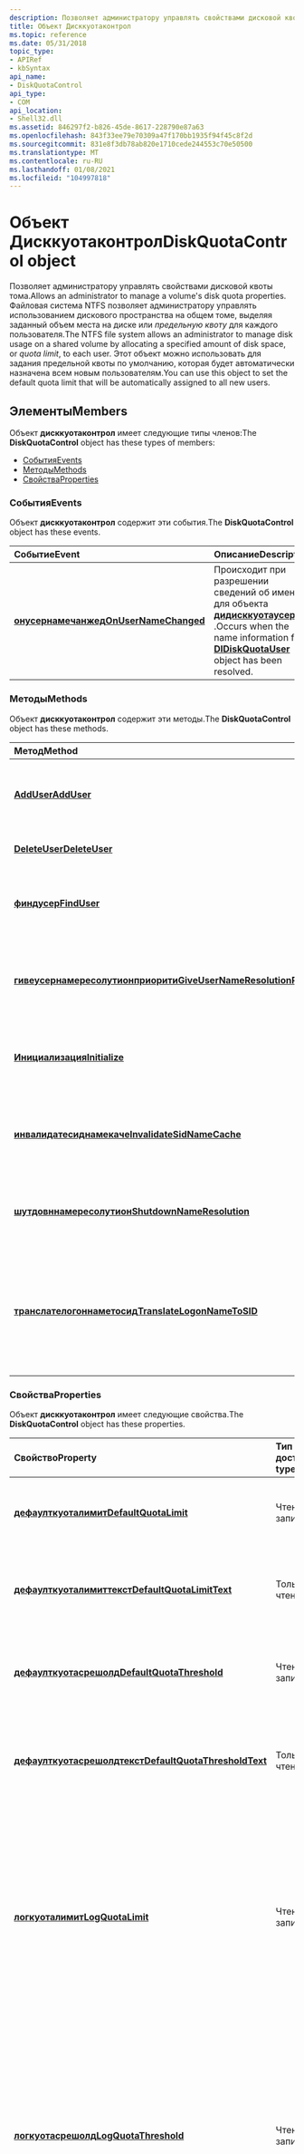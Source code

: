 ```yaml
---
description: Позволяет администратору управлять свойствами дисковой квоты тома.
title: Объект Дисккуотаконтрол
ms.topic: reference
ms.date: 05/31/2018
topic_type:
- APIRef
- kbSyntax
api_name:
- DiskQuotaControl
api_type:
- COM
api_location:
- Shell32.dll
ms.assetid: 846297f2-b826-45de-8617-228790e87a63
ms.openlocfilehash: 843f33ee79e70309a47f170bb1935f94f45c8f2d
ms.sourcegitcommit: 831e8f3db78ab820e1710cede244553c70e50500
ms.translationtype: MT
ms.contentlocale: ru-RU
ms.lasthandoff: 01/08/2021
ms.locfileid: "104997818"
---
```

# <a name="diskquotacontrol-object"></a><span data-ttu-id="d43db-103">Объект Дисккуотаконтрол</span><span class="sxs-lookup"><span data-stu-id="d43db-103">DiskQuotaControl object</span></span>

<span data-ttu-id="d43db-104">Позволяет администратору управлять свойствами дисковой квоты тома.</span><span class="sxs-lookup"><span data-stu-id="d43db-104">Allows an administrator to manage a volume's disk quota properties.</span></span> <span data-ttu-id="d43db-105">Файловая система NTFS позволяет администратору управлять использованием дискового пространства на общем томе, выделяя заданный объем места на диске или *предельную квоту* для каждого пользователя.</span><span class="sxs-lookup"><span data-stu-id="d43db-105">The NTFS file system allows an administrator to manage disk usage on a shared volume by allocating a specified amount of disk space, or *quota limit*, to each user.</span></span> <span data-ttu-id="d43db-106">Этот объект можно использовать для задания предельной квоты по умолчанию, которая будет автоматически назначена всем новым пользователям.</span><span class="sxs-lookup"><span data-stu-id="d43db-106">You can use this object to set the default quota limit that will be automatically assigned to all new users.</span></span>

## <a name="members"></a><span data-ttu-id="d43db-107">Элементы</span><span class="sxs-lookup"><span data-stu-id="d43db-107">Members</span></span>

<span data-ttu-id="d43db-108">Объект **дисккуотаконтрол** имеет следующие типы членов:</span><span class="sxs-lookup"><span data-stu-id="d43db-108">The **DiskQuotaControl** object has these types of members:</span></span>

-   [<span data-ttu-id="d43db-109">События</span><span class="sxs-lookup"><span data-stu-id="d43db-109">Events</span></span>](#events)
-   [<span data-ttu-id="d43db-110">Методы</span><span class="sxs-lookup"><span data-stu-id="d43db-110">Methods</span></span>](#methods)
-   [<span data-ttu-id="d43db-111">Свойства</span><span class="sxs-lookup"><span data-stu-id="d43db-111">Properties</span></span>](#properties)

### <a name="events"></a><span data-ttu-id="d43db-112">События</span><span class="sxs-lookup"><span data-stu-id="d43db-112">Events</span></span>

<span data-ttu-id="d43db-113">Объект **дисккуотаконтрол** содержит эти события.</span><span class="sxs-lookup"><span data-stu-id="d43db-113">The **DiskQuotaControl** object has these events.</span></span>



| <span data-ttu-id="d43db-114">Событие</span><span class="sxs-lookup"><span data-stu-id="d43db-114">Event</span></span>                                                           | <span data-ttu-id="d43db-115">Описание</span><span class="sxs-lookup"><span data-stu-id="d43db-115">Description</span></span>                                                                                                                   |
|:----------------------------------------------------------------|:------------------------------------------------------------------------------------------------------------------------------|
| [<span data-ttu-id="d43db-116">**онусернамечанжед**</span><span class="sxs-lookup"><span data-stu-id="d43db-116">**OnUserNameChanged**</span></span>](diskquotacontrol-onusernamechanged.md) | <span data-ttu-id="d43db-117">Происходит при разрешении сведений об имени для объекта [**дидисккуотаусер**](didiskquotauser-object.md) .</span><span class="sxs-lookup"><span data-stu-id="d43db-117">Occurs when the name information for a [**DIDiskQuotaUser**](didiskquotauser-object.md) object has been resolved.</span></span><br/> |



 

### <a name="methods"></a><span data-ttu-id="d43db-118">Методы</span><span class="sxs-lookup"><span data-stu-id="d43db-118">Methods</span></span>

<span data-ttu-id="d43db-119">Объект **дисккуотаконтрол** содержит эти методы.</span><span class="sxs-lookup"><span data-stu-id="d43db-119">The **DiskQuotaControl** object has these methods.</span></span>



| <span data-ttu-id="d43db-120">Метод</span><span class="sxs-lookup"><span data-stu-id="d43db-120">Method</span></span>                                                                                    | <span data-ttu-id="d43db-121">Описание</span><span class="sxs-lookup"><span data-stu-id="d43db-121">Description</span></span>                                                                                |
|:------------------------------------------------------------------------------------------|:-------------------------------------------------------------------------------------------|
| [<span data-ttu-id="d43db-122">**AddUser**</span><span class="sxs-lookup"><span data-stu-id="d43db-122">**AddUser**</span></span>](diskquotacontrol-adduser.md)                                               | <span data-ttu-id="d43db-123">Назначает для нового пользователя квоту диска, не используемую по умолчанию.</span><span class="sxs-lookup"><span data-stu-id="d43db-123">Assigns a nondefault disk quota to a new user.</span></span><br/>                                  |
| [<span data-ttu-id="d43db-124">**DeleteUser**</span><span class="sxs-lookup"><span data-stu-id="d43db-124">**DeleteUser**</span></span>](diskquotacontrol-deleteuser.md)                                         | <span data-ttu-id="d43db-125">Удаляет пользователя из тома.</span><span class="sxs-lookup"><span data-stu-id="d43db-125">Deletes a user from the volume.</span></span><br/>                                                 |
| [<span data-ttu-id="d43db-126">**финдусер**</span><span class="sxs-lookup"><span data-stu-id="d43db-126">**FindUser**</span></span>](diskquotacontrol-finduser.md)                                             | <span data-ttu-id="d43db-127">Поиск записи пользователя по имени в файле квоты тома.</span><span class="sxs-lookup"><span data-stu-id="d43db-127">Finds a user's entry, by name, in the volume's quota file.</span></span><br/>                      |
| [<span data-ttu-id="d43db-128">**гивеусернамересолутионприорити**</span><span class="sxs-lookup"><span data-stu-id="d43db-128">**GiveUserNameResolutionPriority**</span></span>](diskquotacontrol-giveusernameresolutionpriority.md) | <span data-ttu-id="d43db-129">Помещает указанный объект пользователя в строке для разрешения имен.</span><span class="sxs-lookup"><span data-stu-id="d43db-129">Places the specified user object next in line for name resolution.</span></span><br/>              |
| [<span data-ttu-id="d43db-130">**Инициализация**</span><span class="sxs-lookup"><span data-stu-id="d43db-130">**Initialize**</span></span>](diskquotacontrol-initialize.md)                                         | <span data-ttu-id="d43db-131">Открывает указанный том и инициализирует его объект управления квотой.</span><span class="sxs-lookup"><span data-stu-id="d43db-131">Opens a specified volume and initializes its quota control object.</span></span><br/>              |
| [<span data-ttu-id="d43db-132">**инвалидатесиднамекаче**</span><span class="sxs-lookup"><span data-stu-id="d43db-132">**InvalidateSidNameCache**</span></span>](diskquotacontrol-invalidatesidnamecache.md)                 | <span data-ttu-id="d43db-133">Делает недействительным кэш имен пользователей с ИДЕНТИФИКАТОРом безопасности.</span><span class="sxs-lookup"><span data-stu-id="d43db-133">Invalidates the security ID user name cache.</span></span><br/>                                    |
| [<span data-ttu-id="d43db-134">**шутдовннамересолутион**</span><span class="sxs-lookup"><span data-stu-id="d43db-134">**ShutdownNameResolution**</span></span>](diskquotacontrol-shutdownnameresolution.md)                 | <span data-ttu-id="d43db-135">Завершает работу потока разрешения имен пользователей.</span><span class="sxs-lookup"><span data-stu-id="d43db-135">Shuts down the user name resolution thread.</span></span><br/>                                     |
| [<span data-ttu-id="d43db-136">**транслателогоннаметосид**</span><span class="sxs-lookup"><span data-stu-id="d43db-136">**TranslateLogonNameToSID**</span></span>](diskquotacontrol-translatelogonnametosid.md)               | <span data-ttu-id="d43db-137">Преобразует имя входа в соответствующий идентификатор безопасности пользователя в строковом формате.</span><span class="sxs-lookup"><span data-stu-id="d43db-137">Translates a logon name to the corresponding user security ID in string format.</span></span><br/> |



 

### <a name="properties"></a><span data-ttu-id="d43db-138">Свойства</span><span class="sxs-lookup"><span data-stu-id="d43db-138">Properties</span></span>

<span data-ttu-id="d43db-139">Объект **дисккуотаконтрол** имеет следующие свойства.</span><span class="sxs-lookup"><span data-stu-id="d43db-139">The **DiskQuotaControl** object has these properties.</span></span>



| <span data-ttu-id="d43db-140">Свойство</span><span class="sxs-lookup"><span data-stu-id="d43db-140">Property</span></span>                                                                                   | <span data-ttu-id="d43db-141">Тип доступа</span><span class="sxs-lookup"><span data-stu-id="d43db-141">Access type</span></span>           | <span data-ttu-id="d43db-142">Описание</span><span class="sxs-lookup"><span data-stu-id="d43db-142">Description</span></span>                                                                                                                                                   |
|:-------------------------------------------------------------------------------------------|:----------------------|:--------------------------------------------------------------------------------------------------------------------------------------------------------------|
| [<span data-ttu-id="d43db-143">**дефаулткуоталимит**</span><span class="sxs-lookup"><span data-stu-id="d43db-143">**DefaultQuotaLimit**</span></span>](diskquotacontrol-defaultquotalimit.md)<br/>                 | <span data-ttu-id="d43db-144">Чтение/запись</span><span class="sxs-lookup"><span data-stu-id="d43db-144">Read/write</span></span><br/> | <span data-ttu-id="d43db-145">Задает или возвращает предельную квоту по умолчанию.</span><span class="sxs-lookup"><span data-stu-id="d43db-145">Sets or gets the default quota limit.</span></span><br/>                                                                                                              |
| [<span data-ttu-id="d43db-146">**дефаулткуоталимиттекст**</span><span class="sxs-lookup"><span data-stu-id="d43db-146">**DefaultQuotaLimitText**</span></span>](diskquotacontrol-defaultquotalimittext.md)<br/>         | <span data-ttu-id="d43db-147">Только для чтения</span><span class="sxs-lookup"><span data-stu-id="d43db-147">Read-only</span></span><br/>  | <span data-ttu-id="d43db-148">Возвращает предельную квоту по умолчанию в виде текстовой строки.</span><span class="sxs-lookup"><span data-stu-id="d43db-148">Gets the default quota limit as a text string.</span></span><br/>                                                                                                     |
| [<span data-ttu-id="d43db-149">**дефаулткуотасрешолд**</span><span class="sxs-lookup"><span data-stu-id="d43db-149">**DefaultQuotaThreshold**</span></span>](diskquotacontrol-defaultquotathreshold.md)<br/>         | <span data-ttu-id="d43db-150">Чтение/запись</span><span class="sxs-lookup"><span data-stu-id="d43db-150">Read/write</span></span><br/> | <span data-ttu-id="d43db-151">Задает или возвращает пороговое значение квоты по умолчанию.</span><span class="sxs-lookup"><span data-stu-id="d43db-151">Sets or gets the default quota threshold.</span></span><br/>                                                                                                          |
| [<span data-ttu-id="d43db-152">**дефаулткуотасрешолдтекст**</span><span class="sxs-lookup"><span data-stu-id="d43db-152">**DefaultQuotaThresholdText**</span></span>](diskquotacontrol-defaultquotathresholdtext.md)<br/> | <span data-ttu-id="d43db-153">Только для чтения</span><span class="sxs-lookup"><span data-stu-id="d43db-153">Read-only</span></span><br/>  | <span data-ttu-id="d43db-154">Возвращает пороговое значение квоты по умолчанию в виде текстовой строки.</span><span class="sxs-lookup"><span data-stu-id="d43db-154">Gets the default quota threshold as a text string.</span></span><br/>                                                                                                 |
| [<span data-ttu-id="d43db-155">**логкуоталимит**</span><span class="sxs-lookup"><span data-stu-id="d43db-155">**LogQuotaLimit**</span></span>](diskquotacontrol-logquotalimit.md)<br/>                         | <span data-ttu-id="d43db-156">Чтение/запись</span><span class="sxs-lookup"><span data-stu-id="d43db-156">Read/write</span></span><br/> | <span data-ttu-id="d43db-157">Задает или возвращает логическое значение, указывающее, будет ли выполняться запись в журнале системных событий при превышении пользователем назначенной квоты.</span><span class="sxs-lookup"><span data-stu-id="d43db-157">Sets or gets a Boolean value that indicates whether a system event log entry will be made when a user exceeds his or her assigned quota limit.</span></span><br/>     |
| [<span data-ttu-id="d43db-158">**логкуотасрешолд**</span><span class="sxs-lookup"><span data-stu-id="d43db-158">**LogQuotaThreshold**</span></span>](diskquotacontrol-logquotathreshold.md)<br/>                 | <span data-ttu-id="d43db-159">Чтение/запись</span><span class="sxs-lookup"><span data-stu-id="d43db-159">Read/write</span></span><br/> | <span data-ttu-id="d43db-160">Задает или возвращает логическое значение, указывающее, будет ли выполняться запись в журнале системных событий при превышении пользователем порога назначенной квоты.</span><span class="sxs-lookup"><span data-stu-id="d43db-160">Sets or gets a Boolean value that indicates whether a system event log entry will be made when a user exceeds his or her assigned quota threshold.</span></span><br/> |
| [<span data-ttu-id="d43db-161">**куотафилеинкомплете**</span><span class="sxs-lookup"><span data-stu-id="d43db-161">**QuotaFileIncomplete**</span></span>](diskquotacontrol-quotafileincomplete.md)<br/>             | <span data-ttu-id="d43db-162">Только для чтения</span><span class="sxs-lookup"><span data-stu-id="d43db-162">Read-only</span></span><br/>  | <span data-ttu-id="d43db-163">Возвращает логическое значение, указывающее, завершен ли файл квоты для тома.</span><span class="sxs-lookup"><span data-stu-id="d43db-163">Gets a Boolean value that indicates whether the quota file for the volume is complete.</span></span><br/>                                                             |
| [<span data-ttu-id="d43db-164">**куотафилеребуилдинг**</span><span class="sxs-lookup"><span data-stu-id="d43db-164">**QuotaFileRebuilding**</span></span>](diskquotacontrol-quotafilerebuilding.md)<br/>             | <span data-ttu-id="d43db-165">Только для чтения</span><span class="sxs-lookup"><span data-stu-id="d43db-165">Read-only</span></span><br/>  | <span data-ttu-id="d43db-166">Возвращает логическое значение, указывающее, выполняется ли перестроение файла квоты для тома.</span><span class="sxs-lookup"><span data-stu-id="d43db-166">Gets a Boolean value that indicates whether the quota file for the volume is currently being rebuilt.</span></span><br/>                                              |
| [<span data-ttu-id="d43db-167">**куотастате**</span><span class="sxs-lookup"><span data-stu-id="d43db-167">**QuotaState**</span></span>](diskquotacontrol-quotastate.md)<br/>                               | <span data-ttu-id="d43db-168">Чтение/запись</span><span class="sxs-lookup"><span data-stu-id="d43db-168">Read/write</span></span><br/> | <span data-ttu-id="d43db-169">Задает или возвращает состояние дисковых квот тома.</span><span class="sxs-lookup"><span data-stu-id="d43db-169">Sets or gets the state of the volume's disk quotas.</span></span><br/>                                                                                                |
| [<span data-ttu-id="d43db-170">**усернамересолутион**</span><span class="sxs-lookup"><span data-stu-id="d43db-170">**UserNameResolution**</span></span>](diskquotacontrol-usernameresolution.md)<br/>               | <span data-ttu-id="d43db-171">Чтение/запись</span><span class="sxs-lookup"><span data-stu-id="d43db-171">Read/write</span></span><br/> | <span data-ttu-id="d43db-172">Задает или возвращает значение, которое управляет тем, как идентификатор безопасности пользователя разрешается в имена пользователей.</span><span class="sxs-lookup"><span data-stu-id="d43db-172">Sets or gets a value that controls how user SID are resolved to user names.</span></span><br/>                                                                        |



 

## <a name="remarks"></a><span data-ttu-id="d43db-173">Примечания</span><span class="sxs-lookup"><span data-stu-id="d43db-173">Remarks</span></span>

<span data-ttu-id="d43db-174">Администратор может использовать объект **дисккуотаконтрол** для выполнения ряда задач, включая следующие:</span><span class="sxs-lookup"><span data-stu-id="d43db-174">An administrator can use the **DiskQuotaControl** object to do a number of tasks, including the following:</span></span>

-   <span data-ttu-id="d43db-175">Включение и отключение системы дисковой квоты тома.</span><span class="sxs-lookup"><span data-stu-id="d43db-175">Enabling and disabling the volume's disk quota system.</span></span>
-   <span data-ttu-id="d43db-176">Получение состояния системы квот на томе.</span><span class="sxs-lookup"><span data-stu-id="d43db-176">Obtaining the status of the quota system on the volume.</span></span>
-   <span data-ttu-id="d43db-177">Запрет места на диске для пользователей, превышающих предельную квоту.</span><span class="sxs-lookup"><span data-stu-id="d43db-177">Denying disk space to users exceeding their quota limit.</span></span>
-   <span data-ttu-id="d43db-178">Указание значения порога предупреждения по умолчанию и предельной квоты, которые будут назначены новым пользователям.</span><span class="sxs-lookup"><span data-stu-id="d43db-178">Specifying the default warning threshold and quota limit values that will be assigned to new users.</span></span>
-   <span data-ttu-id="d43db-179">Добавление и удаление пользователей.</span><span class="sxs-lookup"><span data-stu-id="d43db-179">Adding and removing users.</span></span>

<span data-ttu-id="d43db-180">Объект **дисккуотаконтрол** позволяет задать глобальные значения по умолчанию для тома для таких свойств, как ограничение квоты.</span><span class="sxs-lookup"><span data-stu-id="d43db-180">The **DiskQuotaControl** object allows you to set global default values for the volume for properties such as quota limits.</span></span> <span data-ttu-id="d43db-181">Однако каждый пользователь представлен объектом [**дидисккуотаусер**](didiskquotauser-object.md) , который можно использовать для указания отдельных параметров квоты.</span><span class="sxs-lookup"><span data-stu-id="d43db-181">However, each user is represented by a [**DIDiskQuotaUser**](didiskquotauser-object.md) object that can be used to specify individual quota settings.</span></span>

<span data-ttu-id="d43db-182">Существует несколько способов получить объект [**дидисккуотаусер**](didiskquotauser-object.md) пользователя:</span><span class="sxs-lookup"><span data-stu-id="d43db-182">There are several ways to obtain a user's [**DIDiskQuotaUser**](didiskquotauser-object.md) object:</span></span>

-   <span data-ttu-id="d43db-183">Объекты [**дидисккуотаусер**](didiskquotauser-object.md) для всех пользователей с квотами на томе предоставляются в виде коллекции, и их можно перечислить.</span><span class="sxs-lookup"><span data-stu-id="d43db-183">The [**DIDiskQuotaUser**](didiskquotauser-object.md) objects for all users with quotas on the volume are exposed as a collection, and can be enumerated.</span></span> <span data-ttu-id="d43db-184">Обсуждение того, как перечислить объекты **дидисккуотаусер** , см. в разделе **перечисление пользователей дисковой квоты** раздела "Примечания" в **дидисккуотаусер**.</span><span class="sxs-lookup"><span data-stu-id="d43db-184">For a discussion of how to enumerate **DIDiskQuotaUser** objects, see **Enumerating Disk Quota Users** in the Remarks section of **DIDiskQuotaUser**.</span></span>
-   <span data-ttu-id="d43db-185">При добавлении нового пользователя метод [**adduser**](diskquotacontrol-adduser.md) возвращает объект пользователя [**дидисккуотаусер**](didiskquotauser-object.md) .</span><span class="sxs-lookup"><span data-stu-id="d43db-185">When you add a new user, the [**AddUser**](diskquotacontrol-adduser.md) method returns the user's [**DIDiskQuotaUser**](didiskquotauser-object.md) object.</span></span>
-   <span data-ttu-id="d43db-186">Если у вас есть имя пользователя, метод [**финдусер**](diskquotacontrol-finduser.md) возвращает объект [**дидисккуотаусер**](didiskquotauser-object.md) пользователя.</span><span class="sxs-lookup"><span data-stu-id="d43db-186">If you have the user's name, the [**FindUser**](diskquotacontrol-finduser.md) method returns the user's [**DIDiskQuotaUser**](didiskquotauser-object.md) object.</span></span>

<span data-ttu-id="d43db-187">Этот объект делает необходимые функции интерфейса Идисккуотаконтрол доступными для создания сценариев и приложений на основе Microsoft Visual Basic.</span><span class="sxs-lookup"><span data-stu-id="d43db-187">This object makes the essential functionality of the IDiskQuotaControl interface available to scripting and Microsoft Visual Basic-based applications.</span></span>

## <a name="requirements"></a><span data-ttu-id="d43db-188">Требования</span><span class="sxs-lookup"><span data-stu-id="d43db-188">Requirements</span></span>



| <span data-ttu-id="d43db-189">Требование</span><span class="sxs-lookup"><span data-stu-id="d43db-189">Requirement</span></span> | <span data-ttu-id="d43db-190">Значение</span><span class="sxs-lookup"><span data-stu-id="d43db-190">Value</span></span> |
|-------------------------------------|---------------------------------------------------------------------------------------------------------------|
| <span data-ttu-id="d43db-191">Минимальная версия клиента</span><span class="sxs-lookup"><span data-stu-id="d43db-191">Minimum supported client</span></span><br/> | <span data-ttu-id="d43db-192">Windows 2000 Professional \[только классические приложения\]</span><span class="sxs-lookup"><span data-stu-id="d43db-192">Windows 2000 Professional \[desktop apps only\]</span></span><br/>                                                    |
| <span data-ttu-id="d43db-193">Минимальная версия сервера</span><span class="sxs-lookup"><span data-stu-id="d43db-193">Minimum supported server</span></span><br/> | <span data-ttu-id="d43db-194">Windows 2000 Server \[только классические приложения\]</span><span class="sxs-lookup"><span data-stu-id="d43db-194">Windows 2000 Server \[desktop apps only\]</span></span><br/>                                                          |
| <span data-ttu-id="d43db-195">DLL</span><span class="sxs-lookup"><span data-stu-id="d43db-195">DLL</span></span><br/>                      | <dl> <span data-ttu-id="d43db-196"><dt>Shell32.dll (версия 5,0 или более поздняя)</dt></span><span class="sxs-lookup"><span data-stu-id="d43db-196"><dt>Shell32.dll (version 5.0 or later)</dt></span></span> </dl> |



## <a name="see-also"></a><span data-ttu-id="d43db-197">См. также раздел</span><span class="sxs-lookup"><span data-stu-id="d43db-197">See also</span></span>

<dl> <dt>

[<span data-ttu-id="d43db-198">**Объект оболочки**</span><span class="sxs-lookup"><span data-stu-id="d43db-198">**Shell Object**</span></span>](shell.md)
</dt> </dl>

 

 




